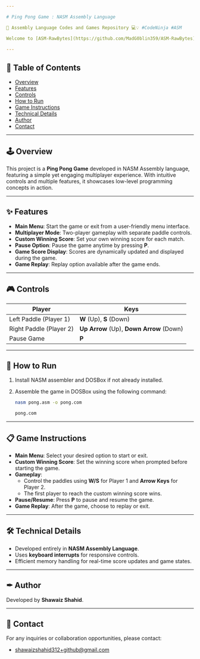 ```yaml
---

# Ping Pong Game : NASM Assembly Language 

🚀 Assembly Language Codes and Games Repository 💻💡 #CodeNinja #ASM

Welcome to [ASM-RawBytes](https://github.com/MadG0blin359/ASM-RawBytes), a collection of assembly language programs designed for low-level programming enthusiasts, computer science students, and anyone eager to understand how computers process instructions at the hardware level. This repository features NASM (Netwide Assembler) codes specifically crafted for **DOSBox NASM x86 format** to demonstrate essential concepts such as memory manipulation, arithmetic operations, control flow, and direct hardware interfacing.

---
```


## 📃 Table of Contents

- [Overview](#overview)
- [Features](#features)
- [Controls](#controls)
- [How to Run](#how-to-run)
- [Game Instructions](#game-instructions)
- [Technical Details](#technical-details)
- [Author](#author)
- [Contact](#contact)

---

## 🕹️ Overview  
This project is a **Ping Pong Game** developed in NASM Assembly language, featuring a simple yet engaging multiplayer experience. With intuitive controls and multiple features, it showcases low-level programming concepts in action.

---

## ✨ Features  
- **Main Menu**: Start the game or exit from a user-friendly menu interface.  
- **Multiplayer Mode**: Two-player gameplay with separate paddle controls.  
- **Custom Winning Score**: Set your own winning score for each match.  
- **Pause Option**: Pause the game anytime by pressing **P**.  
- **Game Score Display**: Scores are dynamically updated and displayed during the game.  
- **Game Replay**: Replay option available after the game ends.  

---

## 🎮 Controls  

| **Player** | **Keys** |
|------------|----------|
| Left Paddle (Player 1) | **W** (Up), **S** (Down) |
| Right Paddle (Player 2) | **Up Arrow** (Up), **Down Arrow** (Down) |
| Pause Game | **P** |

---

## 🚀 How to Run  
1. Install NASM assembler and DOSBox if not already installed.  
2. Assemble the game in DOSBox using the following command:

   ```bash
   nasm pong.asm -o pong.com
   ```
   ```bash
   pong.com
   ```

---

   ## 📋 Game Instructions  
- **Main Menu**: Select your desired option to start or exit.  
- **Custom Winning Score**: Set the winning score when prompted before starting the game.  
- **Gameplay**:  
  - Control the paddles using **W/S** for Player 1 and **Arrow Keys** for Player 2.  
  - The first player to reach the custom winning score wins.  
- **Pause/Resume**: Press **P** to pause and resume the game.  
- **Game Replay**: After the game, choose to replay or exit.  

---

## 🛠️ Technical Details  
- Developed entirely in **NASM Assembly Language**.  
- Uses **keyboard interrupts** for responsive controls.  
- Efficient memory handling for real-time score updates and game states.  

---

## ✒ Author  
Developed by **Shawaiz Shahid**.

---

## 📧 Contact

For any inquiries or collaboration opportunities, please contact:

- shawaizshahid312+github@gmail.com
